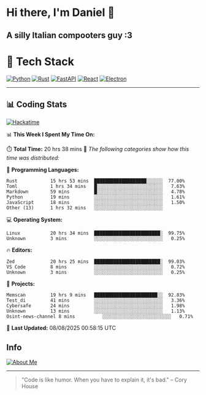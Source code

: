 # Hi there, I'm Daniel 👋

## A silly Italian compooters guy :3

# 🚀 Tech Stack

[![Python](https://img.shields.io/badge/Python-3.13%2B-blue?style=for-the-badge&logo=python&logoColor=white)](https://www.python.org/)
[![Rust](https://img.shields.io/badge/Rust-1.87%2B-black?style=for-the-badge&logo=rust&logoColor=white)](https://www.rust-lang.org/)
[![FastAPI](https://img.shields.io/badge/FastAPI-0.110.0%2B-green?style=for-the-badge&logo=fastapi&logoColor=white)](https://fastapi.tiangolo.com/)
[![React](https://img.shields.io/badge/React-19.1.0%2B-blue?style=for-the-badge&logo=react&logoColor=white)](https://react.dev/)
[![Electron](https://img.shields.io/badge/Electron-36.2.0%2B-dark?style=for-the-badge&logo=electron&logoColor=white)](https://www.electronjs.org/)

---

## 📊 Coding Stats

[![Hackatime](https://img.shields.io/badge/Hackatime-Hack%20Club-orange?style=for-the-badge&logo=wakatime&logoColor=white)](https://hackatime.hackclub.com)

<!--START_SECTION:waka-->
📊 **This Week I Spent My Time On:**

⏱️ **Total Time:** 20 hrs 38 mins
📝 *The following categories show how this time was distributed:*

💬 **Programming Languages:**
```text
Rust            15 hrs 53 mins  ███████████████████░░░░░░  77.00%
Toml            1 hrs 34 mins   █░░░░░░░░░░░░░░░░░░░░░░░░   7.63%
Markdown        59 mins         █░░░░░░░░░░░░░░░░░░░░░░░░   4.78%
Python          19 mins         ░░░░░░░░░░░░░░░░░░░░░░░░░   1.61%
JavaScript      18 mins         ░░░░░░░░░░░░░░░░░░░░░░░░░   1.50%
Other (13)      1 hrs 32 mins   ░░░░░░░░░░░░░░░░░░░░░░░░░
```

💻 **Operating System:**
```text
Linux           20 hrs 34 mins  ████████████████████████░  99.75%
Unknown         3 mins          ░░░░░░░░░░░░░░░░░░░░░░░░░   0.25%
```

🔥 **Editors:**
```text
Zed             20 hrs 25 mins  ████████████████████████░  99.03%
VS Code         8 mins          ░░░░░░░░░░░░░░░░░░░░░░░░░   0.72%
Unknown         3 mins          ░░░░░░░░░░░░░░░░░░░░░░░░░   0.25%
```

📁 **Projects:**
```text
Memscan         19 hrs 9 mins   ███████████████████████░░  92.83%
Test_di         41 mins         ░░░░░░░░░░░░░░░░░░░░░░░░░   3.36%
Cybersafe       24 mins         ░░░░░░░░░░░░░░░░░░░░░░░░░   1.98%
Unknown         13 mins         ░░░░░░░░░░░░░░░░░░░░░░░░░   1.13%
Osint-news-channel 8 mins          ░░░░░░░░░░░░░░░░░░░░░░░░░   0.71%
```

📅 **Last Updated:** 08/08/2025 00:58:15 UTC

<!--END_SECTION:waka-->


## Info
[![About Me](https://img.shields.io/badge/About--Me-black?style=for-the-badge&logo=numpy&logoColor=white)](https://danielscos.github.io/about_me)

---

> "Code is like humor. When you have to explain it, it's bad." – Cory House
